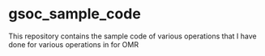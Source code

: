 # gsoc_sample_code
This repository contains the sample code of various operations that I have done for various operations in for OMR 
